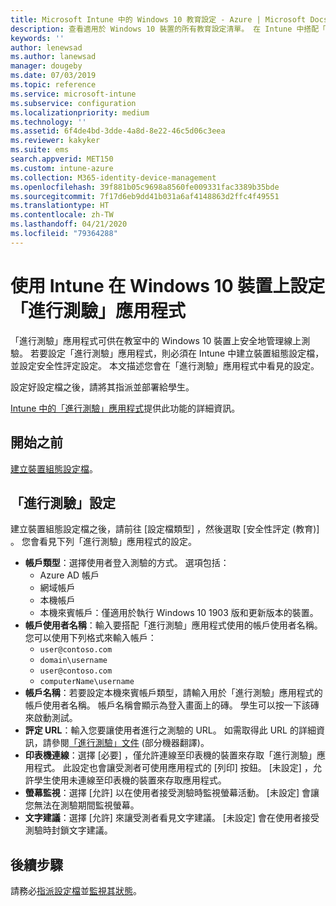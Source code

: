 ```yaml
---
title: Microsoft Intune 中的 Windows 10 教育設定 - Azure | Microsoft Docs
description: 查看適用於 Windows 10 裝置的所有教育設定清單。 在 Intune 中搭配「進行測驗」應用程式在裝置組態設定檔中使用這些設定、選擇使用者或學生的登入方式、在測驗期間監視螢幕等等。
keywords: ''
author: lenewsad
ms.author: lanewsad
manager: dougeby
ms.date: 07/03/2019
ms.topic: reference
ms.service: microsoft-intune
ms.subservice: configuration
ms.localizationpriority: medium
ms.technology: ''
ms.assetid: 6f4de4bd-3dde-4a8d-8e22-46c5d06c3eea
ms.reviewer: kakyker
ms.suite: ems
search.appverid: MET150
ms.custom: intune-azure
ms.collection: M365-identity-device-management
ms.openlocfilehash: 39f881b05c9698a8560fe009331fac3389b35bde
ms.sourcegitcommit: 7f17d6eb9dd41b031a6af4148863d2ffc4f49551
ms.translationtype: HT
ms.contentlocale: zh-TW
ms.lasthandoff: 04/21/2020
ms.locfileid: "79364288"
---
```

# <a name="configure-the-take-a-test-app-on-windows-10-devices-using-intune"></a>使用 Intune 在 Windows 10 裝置上設定「進行測驗」應用程式

「進行測驗」應用程式可供在教室中的 Windows 10 裝置上安全地管理線上測驗。 若要設定「進行測驗」應用程式，則必須在 Intune 中建立裝置組態設定檔，並設定安全性評定設定。 本文描述您會在「進行測驗」應用程式中看見的設定。 

設定好設定檔之後，請將其指派並部署給學生。 

[Intune 中的「進行測驗」應用程式](education-settings-configure.md)提供此功能的詳細資訊。

## <a name="before-you-begin"></a>開始之前

[建立裝置組態設定檔](education-settings-configure.md#create-a-device-profile)。

## <a name="take-a-test-settings"></a>「進行測驗」設定
建立裝置組態設定檔之後，請前往 [設定檔類型]  ，然後選取 [安全性評定 (教育)]  。 您會看見下列「進行測驗」應用程式的設定。 


- **帳戶類型**：選擇使用者登入測驗的方式。 選項包括：
  - Azure AD 帳戶
  - 網域帳戶
  - 本機帳戶
  - 本機來賓帳戶：僅適用於執行 Windows 10 1903 版和更新版本的裝置。    
- **帳戶使用者名稱**：輸入要搭配「進行測驗」應用程式使用的帳戶使用者名稱。 您可以使用下列格式來輸入帳戶：
  - `user@contoso.com`
  - `domain\username`
  - `user@contoso.com`
  - `computerName\username`
- **帳戶名稱**：若要設定本機來賓帳戶類型，請輸入用於「進行測驗」應用程式的帳戶使用者名稱。 帳戶名稱會顯示為登入畫面上的磚。 學生可以按一下該磚來啟動測試。  
- **評定 URL**：輸入您要讓使用者進行之測驗的 URL。 如需取得此 URL 的詳細資訊，請參閱[「進行測驗」文件](https://docs.microsoft.com/education/windows/take-tests-in-windows-10) \(部分機器翻譯\)。
- **印表機連線**：選擇 [必要]  ，僅允許連線至印表機的裝置來存取「進行測驗」應用程式。 此設定也會讓受測者可使用應用程式的 [列印] 按鈕。 [未設定]  ，允許學生使用未連線至印表機的裝置來存取應用程式。  
- **螢幕監視**：選擇 [允許]  以在使用者接受測驗時監視螢幕活動。 [未設定]  會讓您無法在測驗期間監視螢幕。
- **文字建議**：選擇 [允許]  來讓受測者看見文字建議。 [未設定]  會在使用者接受測驗時封鎖文字建議。

## <a name="next-steps"></a>後續步驟

請務必[指派設定檔](device-profile-assign.md)並[監視其狀態](device-profile-monitor.md)。
